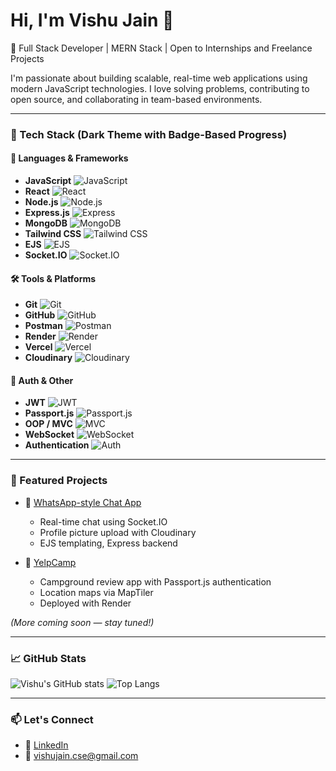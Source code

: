 # Hi, I'm Vishu Jain 👋

🚀 Full Stack Developer | MERN Stack | Open to Internships and Freelance Projects

I'm passionate about building scalable, real-time web applications using modern JavaScript technologies. I love solving problems, contributing to open source, and collaborating in team-based environments.

---

### 🧰 Tech Stack (Dark Theme with Badge-Based Progress)

#### 🧪 Languages & Frameworks

- **JavaScript** ![JavaScript](https://img.shields.io/badge/JavaScript-90%25-yellow?style=flat-square&logo=javascript)
- **React** ![React](https://img.shields.io/badge/React-85%25-61DAFB?style=flat-square&logo=react)
- **Node.js** ![Node.js](https://img.shields.io/badge/Node.js-85%25-339933?style=flat-square&logo=node.js)
- **Express.js** ![Express](https://img.shields.io/badge/Express.js-80%25-grey?style=flat-square&logo=express)
- **MongoDB** ![MongoDB](https://img.shields.io/badge/MongoDB-75%25-47A248?style=flat-square&logo=mongodb)
- **Tailwind CSS** ![Tailwind CSS](https://img.shields.io/badge/TailwindCSS-70%25-38B2AC?style=flat-square&logo=tailwind-css)
- **EJS** ![EJS](https://img.shields.io/badge/EJS-70%25-black?style=flat-square)
- **Socket.IO** ![Socket.IO](https://img.shields.io/badge/Socket.IO-70%25-black?style=flat-square&logo=socket.io)

#### 🛠 Tools & Platforms

- **Git** ![Git](https://img.shields.io/badge/Git-90%25-F05032?style=flat-square&logo=git)
- **GitHub** ![GitHub](https://img.shields.io/badge/GitHub-90%25-181717?style=flat-square&logo=github)
- **Postman** ![Postman](https://img.shields.io/badge/Postman-80%25-FF6C37?style=flat-square&logo=postman)
- **Render** ![Render](https://img.shields.io/badge/Render-75%25-3C3C3C?style=flat-square)
- **Vercel** ![Vercel](https://img.shields.io/badge/Vercel-75%25-black?style=flat-square&logo=vercel)
- **Cloudinary** ![Cloudinary](https://img.shields.io/badge/Cloudinary-70%25-3448C5?style=flat-square&logo=cloudinary)

#### 🔐 Auth & Other

- **JWT** ![JWT](https://img.shields.io/badge/JWT-75%25-blueviolet?style=flat-square)
- **Passport.js** ![Passport.js](https://img.shields.io/badge/Passport.js-70%25-34a853?style=flat-square)
- **OOP / MVC** ![MVC](https://img.shields.io/badge/MVC-80%25-orange?style=flat-square)
- **WebSocket** ![WebSocket](https://img.shields.io/badge/WebSocket-70%25-black?style=flat-square)
- **Authentication** ![Auth](https://img.shields.io/badge/Auth-80%25-blue?style=flat-square)

---

### 📌 Featured Projects

- 🔷 [WhatsApp-style Chat App](https://github.com/vishucs50/chat-app)
  - Real-time chat using Socket.IO
  - Profile picture upload with Cloudinary
  - EJS templating, Express backend

- 🔷 [YelpCamp](https://github.com/vishucs50/yelpcamp)
  - Campground review app with Passport.js authentication
  - Location maps via MapTiler
  - Deployed with Render

*(More coming soon — stay tuned!)*

---

### 📈 GitHub Stats
![Vishu's GitHub stats](https://github-readme-stats.vercel.app/api?username=vishucs50&show_icons=true&theme=radical)
![Top Langs](https://github-readme-stats.vercel.app/api/top-langs/?username=vishucs50&layout=compact&theme=radical)

---

### 📫 Let's Connect
- 💼 [LinkedIn](https://linkedin.com/in/vishu-jain)
- 📧 vishujain.cse@gmail.com
